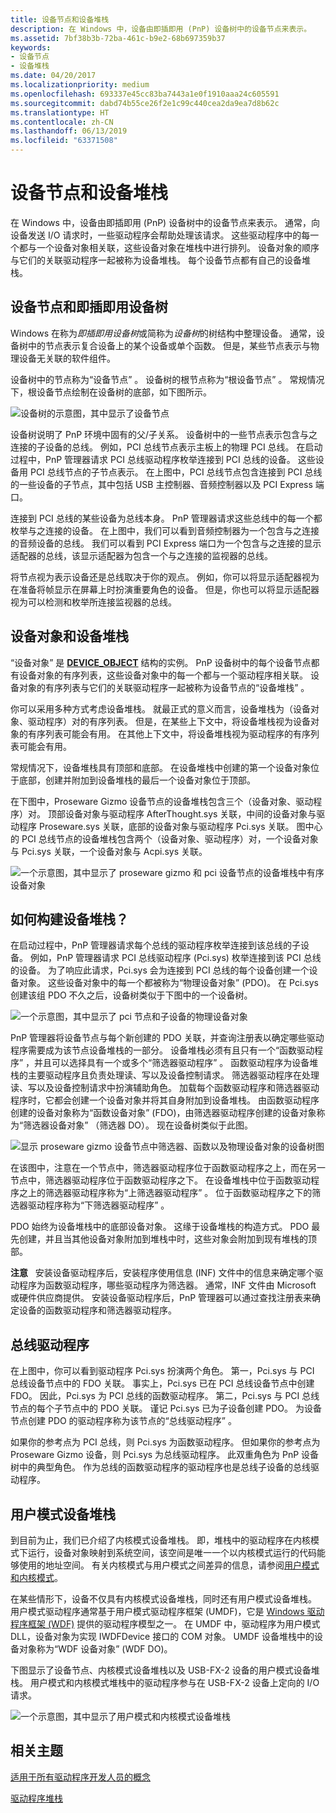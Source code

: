 ```yaml
---
title: 设备节点和设备堆栈
description: 在 Windows 中，设备由即插即用 (PnP) 设备树中的设备节点来表示。
ms.assetid: 7bf38b3b-72ba-461c-b9e2-68b697359b37
keywords:
- 设备节点
- 设备堆栈
ms.date: 04/20/2017
ms.localizationpriority: medium
ms.openlocfilehash: 693337e45cc83ba7443a1e0f1910aaa24c605591
ms.sourcegitcommit: dabd74b55ce26f2e1c99c440cea2da9ea7d8b62c
ms.translationtype: HT
ms.contentlocale: zh-CN
ms.lasthandoff: 06/13/2019
ms.locfileid: "63371508"
---
```

# <a name="device-nodes-and-device-stacks"></a>设备节点和设备堆栈


在 Windows 中，设备由即插即用 (PnP) 设备树中的设备节点来表示。 通常，向设备发送 I/O 请求时，一些驱动程序会帮助处理该请求。 这些驱动程序中的每一个都与一个设备对象相关联，这些设备对象在堆栈中进行排列。 设备对象的顺序与它们的关联驱动程序一起被称为设备堆栈。 每个设备节点都有自己的设备堆栈。

## <a name="span-iddevicenodesandtheplugandplaydevicetreespanspan-iddevicenodesandtheplugandplaydevicetreespanspan-iddevicenodesandtheplugandplaydevicetreespandevice-nodes-and-the-plug-and-play-device-tree"></a><span id="Device_nodes_and_the_Plug_and_Play_device_tree"></span><span id="device_nodes_and_the_plug_and_play_device_tree"></span><span id="DEVICE_NODES_AND_THE_PLUG_AND_PLAY_DEVICE_TREE"></span>设备节点和即插即用设备树


Windows 在称为*即插即用设备树*或简称为*设备树*的树结构中整理设备。 通常，设备树中的节点表示复合设备上的某个设备或单个函数。 但是，某些节点表示与物理设备无关联的软件组件。

设备树中的节点称为“设备节点”  。 设备树的根节点称为“根设备节点”  。 常规情况下，根设备节点绘制在设备树的底部，如下图所示。

![设备树的示意图，其中显示了设备节点](images/devicetree01.png)

设备树说明了 PnP 环境中固有的父/子关系。 设备树中的一些节点表示包含与之连接的子设备的总线。 例如，PCI 总线节点表示主板上的物理 PCI 总线。 在启动过程中，PnP 管理器请求 PCI 总线驱动程序枚举连接到 PCI 总线的设备。 这些设备用 PCI 总线节点的子节点表示。 在上图中，PCI 总线节点包含连接到 PCI 总线的一些设备的子节点，其中包括 USB 主控制器、音频控制器以及 PCI Express 端口。

连接到 PCI 总线的某些设备为总线本身。 PnP 管理器请求这些总线中的每一个都枚举与之连接的设备。 在上图中，我们可以看到音频控制器为一个包含与之连接的音频设备的总线。 我们可以看到 PCI Express 端口为一个包含与之连接的显示适配器的总线，该显示适配器为包含一个与之连接的监视器的总线。

将节点视为表示设备还是总线取决于你的观点。 例如，你可以将显示适配器视为在准备将帧显示在屏幕上时扮演重要角色的设备。 但是，你也可以将显示适配器视为可以检测和枚举所连接监视器的总线。

## <a name="span-iddeviceobjectsanddevicestacksspanspan-iddeviceobjectsanddevicestacksspanspan-iddeviceobjectsanddevicestacksspandevice-objects-and-device-stacks"></a><span id="Device_objects_and_device_stacks"></span><span id="device_objects_and_device_stacks"></span><span id="DEVICE_OBJECTS_AND_DEVICE_STACKS"></span>设备对象和设备堆栈


“设备对象”  是 [**DEVICE\_OBJECT**](https://msdn.microsoft.com/library/windows/hardware/ff543147) 结构的实例。 PnP 设备树中的每个设备节点都有设备对象的有序列表，这些设备对象中的每一个都与一个驱动程序相关联。 设备对象的有序列表与它们的关联驱动程序一起被称为设备节点的“设备堆栈”  。

你可以采用多种方式考虑设备堆栈。 就最正式的意义而言，设备堆栈为（设备对象、驱动程序）对的有序列表。 但是，在某些上下文中，将设备堆栈视为设备对象的有序列表可能会有用。 在其他上下文中，将设备堆栈视为驱动程序的有序列表可能会有用。

常规情况下，设备堆栈具有顶部和底部。 在设备堆栈中创建的第一个设备对象位于底部，创建并附加到设备堆栈的最后一个设备对象位于顶部。

在下图中，Proseware Gizmo 设备节点的设备堆栈包含三个（设备对象、驱动程序）对。 顶部设备对象与驱动程序 AfterThought.sys 关联，中间的设备对象与驱动程序 Proseware.sys 关联，底部的设备对象与驱动程序 Pci.sys 关联。 图中心的 PCI 总线节点的设备堆栈包含两个（设备对象、驱动程序）对，一个设备对象与 Pci.sys 关联，一个设备对象与 Acpi.sys 关联。

![一个示意图，其中显示了 proseware gizmo 和 pci 设备节点的设备堆栈中有序设备对象](images/prosewaredevicenode01.png)

## <a name="span-idhowdoesadevicestackgetconstructedspanspan-idhowdoesadevicestackgetconstructedspanspan-idhowdoesadevicestackgetconstructedspanhow-does-a-device-stack-get-constructed"></a><span id="How_does_a_device_stack_get_constructed_"></span><span id="how_does_a_device_stack_get_constructed_"></span><span id="HOW_DOES_A_DEVICE_STACK_GET_CONSTRUCTED_"></span>如何构建设备堆栈？


在启动过程中，PnP 管理器请求每个总线的驱动程序枚举连接到该总线的子设备。 例如，PnP 管理器请求 PCI 总线驱动程序 (Pci.sys) 枚举连接到该 PCI 总线的设备。 为了响应此请求，Pci.sys 会为连接到 PCI 总线的每个设备创建一个设备对象。 这些设备对象中的每一个都被称为“物理设备对象”  (PDO)。 在 Pci.sys 创建该组 PDO 不久之后，设备树类似于下图中的一个设备树。

![一个示意图，其中显示了 pci 节点和子设备的物理设备对象](images/prosewaredevicenode04.png)

PnP 管理器将设备节点与每个新创建的 PDO 关联，并查询注册表以确定哪些驱动程序需要成为该节点设备堆栈的一部分。 设备堆栈必须有且只有一个“函数驱动程序”  ，并且可以选择具有一个或多个“筛选器驱动程序”  。 函数驱动程序为设备堆栈的主要驱动程序且负责处理读、写以及设备控制请求。 筛选器驱动程序在处理读、写以及设备控制请求中扮演辅助角色。 加载每个函数驱动程序和筛选器驱动程序时，它都会创建一个设备对象并将其自身附加到设备堆栈。 由函数驱动程序创建的设备对象称为“函数设备对象”  (FDO)，由筛选器驱动程序创建的设备对象称为“筛选器设备对象”  （筛选器 DO）。 现在设备树类似于此图。

![显示 proseware gizmo 设备节点中筛选器、函数以及物理设备对象的设备树图](images/prosewaredevicenode02.png)

在该图中，注意在一个节点中，筛选器驱动程序位于函数驱动程序之上，而在另一节点中，筛选器驱动程序位于函数驱动程序之下。 在设备堆栈中位于函数驱动程序之上的筛选器驱动程序称为“上筛选器驱动程序”  。 位于函数驱动程序之下的筛选器驱动程序称为“下筛选器驱动程序”  。

PDO 始终为设备堆栈中的底部设备对象。 这缘于设备堆栈的构造方式。 PDO 最先创建，并且当其他设备对象附加到堆栈中时，这些对象会附加到现有堆栈的顶部。

**注意**   安装设备驱动程序后，安装程序使用信息 (INF) 文件中的信息来确定哪个驱动程序为函数驱动程序，哪些驱动程序为筛选器。 通常，INF 文件由 Microsoft 或硬件供应商提供。 安装设备驱动程序后，PnP 管理器可以通过查找注册表来确定设备的函数驱动程序和筛选器驱动程序。

 

## <a name="span-idbusdriversspanspan-idbusdriversspanspan-idbusdriversspanbus-drivers"></a><span id="Bus_drivers"></span><span id="bus_drivers"></span><span id="BUS_DRIVERS"></span>总线驱动程序


在上图中，你可以看到驱动程序 Pci.sys 扮演两个角色。 第一，Pci.sys 与 PCI 总线设备节点中的 FDO 关联。 事实上，Pci.sys 已在 PCI 总线设备节点中创建 FDO。 因此，Pci.sys 为 PCI 总线的函数驱动程序。 第二，Pci.sys 与 PCI 总线节点的每个子节点中的 PDO 关联。 谨记 Pci.sys 已为子设备创建 PDO。 为设备节点创建 PDO 的驱动程序称为该节点的“总线驱动程序”  。

如果你的参考点为 PCI 总线，则 Pci.sys 为函数驱动程序。 但如果你的参考点为 Proseware Gizmo 设备，则 Pci.sys 为总线驱动程序。 此双重角色为 PnP 设备树中的典型角色。 作为总线的函数驱动程序的驱动程序也是总线子设备的总线驱动程序。

## <a name="span-iduser-modedevicestacksspanspan-iduser-modedevicestacksspanspan-iduser-modedevicestacksspanuser-mode-device-stacks"></a><span id="User-mode_device_stacks"></span><span id="user-mode_device_stacks"></span><span id="USER-MODE_DEVICE_STACKS"></span>用户模式设备堆栈


到目前为止，我们已介绍了内核模式设备堆栈。 即，堆栈中的驱动程序在内核模式下运行，设备对象映射到系统空间，该空间是唯一一个以内核模式运行的代码能够使用的地址空间。 有关内核模式与用户模式之间差异的信息，请参阅[用户模式和内核模式](user-mode-and-kernel-mode.md)。

在某些情形下，设备不仅具有内核模式设备堆栈，同时还有用户模式设备堆栈。 用户模式驱动程序通常基于用户模式驱动程序框架 (UMDF)，它是 [Windows 驱动程序框架 (WDF)](https://docs.microsoft.com/windows-hardware/drivers/wdf/) 提供的驱动程序模型之一。 在 UMDF 中，驱动程序为用户模式 DLL，设备对象为实现 IWDFDevice 接口的 COM 对象。 UMDF 设备堆栈中的设备对象称为“WDF 设备对象”  (WDF DO)。

下图显示了设备节点、内核模式设备堆栈以及 USB-FX-2 设备的用户模式设备堆栈。 用户模式和内核模式堆栈中的驱动程序参与在 USB-FX-2 设备上定向的 I/O 请求。

![一个示意图，其中显示了用户模式和内核模式设备堆栈](images/userandkerneldevicestacks01.png)

## <a name="span-idrelatedtopicsspanrelated-topics"></a><span id="related_topics"></span>相关主题


[适用于所有驱动程序开发人员的概念](concepts-and-knowledge-for-all-driver-developers.md)

[驱动程序堆栈](driver-stacks.md)

 

 






